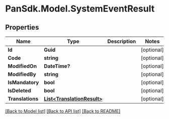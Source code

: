 # PanSdk.Model.SystemEventResult

## Properties

Name | Type | Description | Notes
------------ | ------------- | ------------- | -------------
**Id** | **Guid** |  | [optional] 
**Code** | **string** |  | [optional] 
**ModifiedOn** | **DateTime?** |  | [optional] 
**ModifiedBy** | **string** |  | [optional] 
**IsMandatory** | **bool** |  | [optional] 
**IsDeleted** | **bool** |  | [optional] 
**Translations** | [**List&lt;TranslationResult&gt;**](TranslationResult.md) |  | [optional] 

[[Back to Model list]](../README.md#documentation-for-models) [[Back to API list]](../README.md#documentation-for-api-endpoints) [[Back to README]](../README.md)

